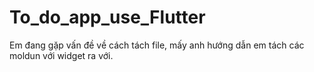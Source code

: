 # To_do_app_use_Flutter
Em đang gặp vấn đề về cách tách file, mấy anh hướng dẫn em tách các moldun với widget ra với.
